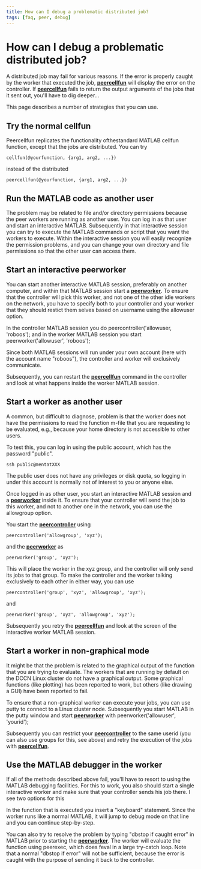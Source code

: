 ```yaml
---
title: How can I debug a problematic distributed job?
tags: [faq, peer, debug]
---
```


# How can I debug a problematic distributed job?

A distributed job may fail for various reasons. If the error is properly caught by the worker that executed the job, **[peercellfun](https://github.com/fieldtrip/fieldtrip/blob/release/peer/peercellfun.m)** will display the error on the controller. If **[peercellfun](https://github.com/fieldtrip/fieldtrip/blob/release/peer/peercellfun.m)** fails to return the output arguments of the jobs that it sent out, you'll have to dig deeper...

This page describes a number of strategies that you can use.

## Try the normal cellfun

Peercellfun replicates the functionality ofthestandard MATLAB cellfun function, except that the jobs are distributed. You can try

    cellfun(@yourfunction, {arg1, arg2, ...})

instead of the distributed

    peercellfun(@yourfunction, {arg1, arg2, ...})

## Run the MATLAB code as another user

The problem may be related to file and/or directory permissions because the peer workers are running as another user. You can log in as that user and start an interactive MATLAB. Subsequently in that interactive session you can try to execute the MATLAB commands or script that you want the workers to execute. Within the interactive session you will easily recognize the permission problems, and you can change your own directory and file permissions so that the other user can access them.

## Start an interactive peerworker

You can start another interactive MATLAB session, preferably on another computer, and within that MATLAB session start a **[peerworker](https://github.com/fieldtrip/fieldtrip/blob/release/peer/peerworker.m)**. To ensure that the controller will pick this worker, and not one of the other idle workers on the network, you have to specify both to your controller and your worker that they should restict them selves based on username using the allowuser option.

In the controller MATLAB session you do
peercontroller('allowuser, 'roboos');
and in the worker MATLAB session you start
peerworker('allowuser', 'roboos');

Since both MATLAB sessions will run under your own account (here with the account name "roboos"), the controller and worker will exclusively communicate.

Subsequently, you can restart the **[peercellfun](https://github.com/fieldtrip/fieldtrip/blob/release/peer/peercellfun.m)** command in the controller and look at what happens inside the worker MATLAB session.

## Start a worker as another user

A common, but difficult to diagnose, problem is that the worker does not have the permissions to read the function m-file that you are requesting to be evaluated, e.g., because your home directory is not accessible to other users.

To test this, you can log in using the public account, which has the password "public".

    ssh public@mentatXXX

The public user does not have any privileges or disk quota, so logging in under this account is normally not of interest to you or anyone else.

Once logged in as other user, you start an interactive MATLAB session and a **[peerworker](https://github.com/fieldtrip/fieldtrip/blob/release/peer/peerworker.m)** inside it. To ensure that your controller will send the job to this worker, and not to another one in the network, you can use the allowgroup option.

You start the **[peercontroller](https://github.com/fieldtrip/fieldtrip/blob/release/peer/peercontroller.m)** using

    peercontroller('allowgroup', 'xyz');

and the **[peerworker](https://github.com/fieldtrip/fieldtrip/blob/release/peer/peerworker.m)** as

    peerworker('group', 'xyz');

This will place the worker in the xyz group, and the controller will only send its jobs to that group. To make the controller and the worker talking exclusively to each other in either way, you can use

    peercontroller('group', 'xyz', 'allowgroup', 'xyz');

and

    peerworker('group', 'xyz', 'allowgroup', 'xyz');

Subsequently you retry the **[peercellfun](https://github.com/fieldtrip/fieldtrip/blob/release/peer/peercellfun.m)** and look at the screen of the interactive worker MATLAB session.

## Start a worker in non-graphical mode

It might be that the problem is related to the graphical output of the function that you are trying to evaluate. The workers that are running by default on the DCCN Linux cluster do not have a graphical output. Some graphical functions (like plotting) has been reported to work, but others (like drawing a GUI) have been reported to fail.

To ensure that a non-graphical worker can execute your jobs, you can use putty to connect to a Linux cluster node. Subsequently you start MATLAB in the putty window and start **[peerworker](https://github.com/fieldtrip/fieldtrip/blob/release/peer/peerworker.m)** with
peerworker('allowuser', 'yourid');

Subsequently you can restrict your **[peercontroller](https://github.com/fieldtrip/fieldtrip/blob/release/peer/peercontroller.m)** to the same userid (you can also use groups for this, see above) and retry the execution of the jobs with **[peercellfun](https://github.com/fieldtrip/fieldtrip/blob/release/peer/peercellfun.m)**.

## Use the MATLAB debugger in the worker

If all of the methods described above fail, you'll have to resort to using the MATLAB debugging facilities. For this to work, you also should start a single interactive worker and make sure that your controller sends his job there. I see two options for this

In the function that is executed you insert a "keyboard" statement. Since the worker runs like a normal MATLAB, it will jump to debug mode on that line and you can continue step-by-step.

You can also try to resolve the problem by typing "dbstop if caught error" in MATLAB prior to starting the **[peerworker](https://github.com/fieldtrip/fieldtrip/blob/release/peer/peerworker.m)**. The worker will evaluate the function using peerexec, which does feval in a large try-catch loop. Note that a normal "dbstop if error" will not be sufficient, because the error is caught with the purpose of sending it back to the controller.
